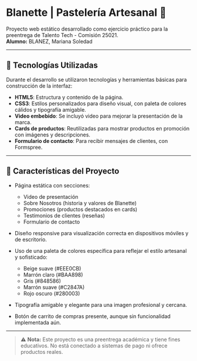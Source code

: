 # Blanette | Pastelería Artesanal 🍰

Proyecto web estático desarrollado como ejercicio práctico para la preentrega de Talento Tech - Comisión 25021.  
**Alumno:** BLANEZ, Mariana Soledad

---

## 🚀 Tecnologías Utilizadas

Durante el desarrollo se utilizaron tecnologías y herramientas básicas para construcción de la interfaz:

- **HTML5**: Estructura y contenido de la página.
- **CSS3**: Estilos personalizados para diseño visual, con paleta de colores cálidos y tipografía amigable.
- **Video embebido**: Se incluyó video para mejorar la presentación de la marca.
- **Cards de productos**: Reutilizadas para mostrar productos en promoción con imágenes y descripciones.
- **Formulario de contacto**: Para recibir mensajes de clientes, con Formspree.

---

## 🔧 Características del Proyecto

- Página estática con secciones:  
  - Video de presentación  
  - Sobre Nosotros (historia y valores de Blanette)  
  - Promociones (productos destacados en cards)  
  - Testimonios de clientes (reseñas)  
  - Formulario de contacto  

- Diseño responsive para visualización correcta en dispositivos móviles y de escritorio.

- Uso de una paleta de colores específica para reflejar el estilo artesanal y sofisticado:  
  - Beige suave (#EEE0CB)  
  - Marrón claro (#BAA898)  
  - Gris (#848586)  
  - Marrón suave (#C2847A)  
  - Rojo oscuro (#280003)

- Tipografía amigable y elegante para una imagen profesional y cercana.

- Botón de carrito de compras presente, aunque sin funcionalidad implementada aún.

---

> ⚠️ **Nota:** Este proyecto es una preentrega académica y tiene fines educativos. No está conectado a sistemas de pago ni ofrece productos reales.
